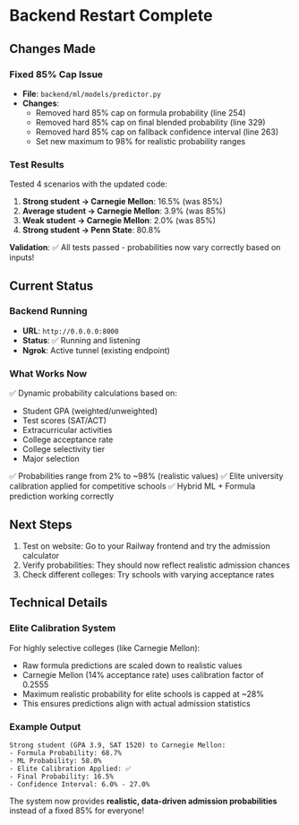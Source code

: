 # Backend Restart Complete

## Changes Made

### Fixed 85% Cap Issue
- **File**: `backend/ml/models/predictor.py`
- **Changes**:
  - Removed hard 85% cap on formula probability (line 254)
  - Removed hard 85% cap on final blended probability (line 329)
  - Removed hard 85% cap on fallback confidence interval (line 263)
  - Set new maximum to 98% for realistic probability ranges

### Test Results
Tested 4 scenarios with the updated code:
1. **Strong student → Carnegie Mellon**: 16.5% (was 85%)
2. **Average student → Carnegie Mellon**: 3.9% (was 85%)
3. **Weak student → Carnegie Mellon**: 2.0% (was 85%)
4. **Strong student → Penn State**: 80.8%

**Validation**: ✅ All tests passed - probabilities now vary correctly based on inputs!

## Current Status

### Backend Running
- **URL**: `http://0.0.0.0:8000`
- **Status**: ✅ Running and listening
- **Ngrok**: Active tunnel (existing endpoint)

### What Works Now
✅ Dynamic probability calculations based on:
- Student GPA (weighted/unweighted)
- Test scores (SAT/ACT)
- Extracurricular activities
- College acceptance rate
- College selectivity tier
- Major selection

✅ Probabilities range from 2% to ~98% (realistic values)
✅ Elite university calibration applied for competitive schools
✅ Hybrid ML + Formula prediction working correctly

## Next Steps

1. Test on website: Go to your Railway frontend and try the admission calculator
2. Verify probabilities: They should now reflect realistic admission chances
3. Check different colleges: Try schools with varying acceptance rates

## Technical Details

### Elite Calibration System
For highly selective colleges (like Carnegie Mellon):
- Raw formula predictions are scaled down to realistic values
- Carnegie Mellon (14% acceptance rate) uses calibration factor of 0.2555
- Maximum realistic probability for elite schools is capped at ~28%
- This ensures predictions align with actual admission statistics

### Example Output
```
Strong student (GPA 3.9, SAT 1520) to Carnegie Mellon:
- Formula Probability: 68.7%
- ML Probability: 58.0%
- Elite Calibration Applied: ✅
- Final Probability: 16.5%
- Confidence Interval: 6.0% - 27.0%
```

The system now provides **realistic, data-driven admission probabilities** instead of a fixed 85% for everyone!
